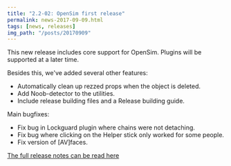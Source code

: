 ```yaml
---
title: "2.2-02: OpenSim first release"
permalink: news-2017-09-09.html
tags: [news, releases]
img_path: "/posts/20170909"
---
```


This new release includes core support for OpenSim. Plugins will be supported at a later time.

Besides this, we've added several other features:

- Automatically clean up rezzed props when the object is deleted.
- Add Noob-detector to the utilities.
- Include release building files and a Release building guide.

Main bugfixes:

- Fix bug in Lockguard plugin where chains were not detaching.
- Fix bug where clicking on the Helper stick only worked for some people.
- Fix version of [AV]faces.

[The full release notes can be read here](https://github.com/AVsitter/AVsitter/releases/tag/2.2-02)
